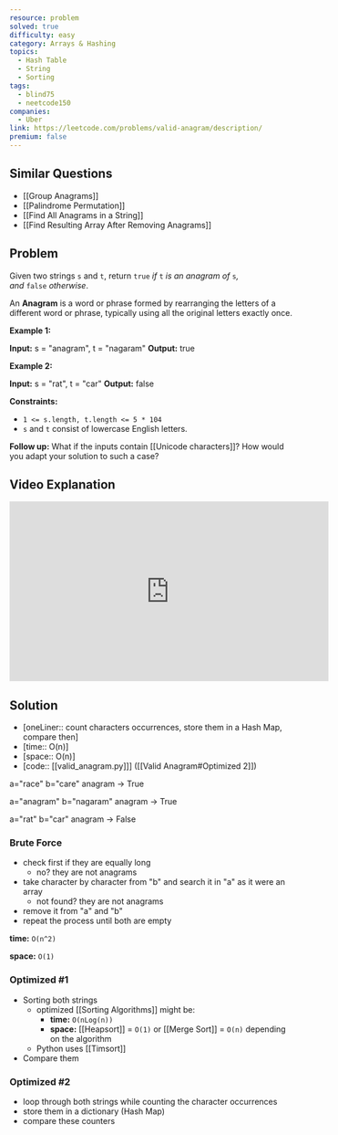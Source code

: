 ```yaml
---
resource: problem
solved: true
difficulty: easy
category: Arrays & Hashing
topics:
  - Hash Table
  - String
  - Sorting
tags:
  - blind75
  - neetcode150
companies:
  - Uber
link: https://leetcode.com/problems/valid-anagram/description/
premium: false
---
```

## Similar Questions

- [[Group Anagrams]]
- [[Palindrome Permutation]]
- [[Find All Anagrams in a String]]
- [[Find Resulting Array After Removing Anagrams]]
## Problem

Given two strings `s` and `t`, return `true` _if_ `t` _is an anagram of_ `s`_, and_ `false` _otherwise_.

An **Anagram** is a word or phrase formed by rearranging the letters of a different word or phrase, typically using all the original letters exactly once.

**Example 1:**

**Input:** s = "anagram", t = "nagaram"
**Output:** true

**Example 2:**

**Input:** s = "rat", t = "car"
**Output:** false

**Constraints:**

- `1 <= s.length, t.length <= 5 * 104`
- `s` and `t` consist of lowercase English letters.

**Follow up:** What if the inputs contain [[Unicode characters]]? How would you adapt your solution to such a case?

## Video Explanation

<iframe width="560" height="315" src="https://www.youtube.com/embed/9UtInBqnCgA?si=2aQars0febQ3-TOG" title="YouTube video player" frameborder="0" allow="accelerometer; autoplay; clipboard-write; encrypted-media; gyroscope; picture-in-picture; web-share" referrerpolicy="strict-origin-when-cross-origin" allowfullscreen></iframe>

## Solution

- [oneLiner:: count characters occurrences, store them in a Hash Map, compare then]
- [time:: O(n)]
- [space:: O(n)]
- [code:: [[valid_anagram.py]]] ([[Valid Anagram#Optimized 2]])

a="race"
b="care"
anagram -> True

a="anagram"
b="nagaram"
anagram -> True

a="rat"
b="car"
anagram -> False

### Brute Force

- check first if they are equally long
	- no? they are not anagrams
- take character by character from "b" and search it in "a" as it were an array
	- not found? they are not anagrams
- remove it from "a" and "b"
- repeat the process until both are empty

**time:** `O(n^2)`

**space:** `O(1)`

### Optimized #1

- Sorting both strings
	- optimized [[Sorting Algorithms]] might be:
		- **time:** `O(nLog(n))`
		- **space:** [[Heapsort]] = `O(1)` or [[Merge Sort]] = `O(n)` depending on the algorithm
	- Python uses [[Timsort]]
- Compare them

### Optimized #2

- loop through both strings while counting the character occurrences
- store them in a dictionary (Hash Map)
- compare these counters